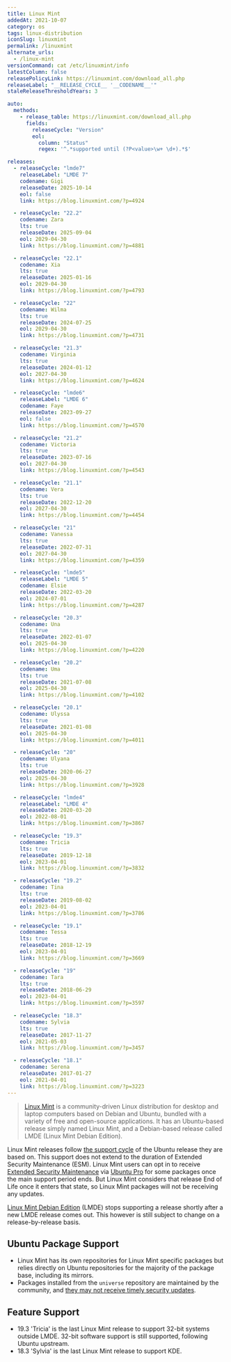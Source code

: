 ```yaml
---
title: Linux Mint
addedAt: 2021-10-07
category: os
tags: linux-distribution
iconSlug: linuxmint
permalink: /linuxmint
alternate_urls:
  - /linux-mint
versionCommand: cat /etc/linuxmint/info
latestColumn: false
releasePolicyLink: https://linuxmint.com/download_all.php
releaseLabel: "__RELEASE_CYCLE__ '__CODENAME__'"
staleReleaseThresholdYears: 3

auto:
  methods:
    - release_table: https://linuxmint.com/download_all.php
      fields:
        releaseCycle: "Version"
        eol:
          column: "Status"
          regex: '^.*supported until (?P<value>\w+ \d+).*$'

releases:
  - releaseCycle: "lmde7"
    releaseLabel: "LMDE 7"
    codename: Gigi
    releaseDate: 2025-10-14
    eol: false
    link: https://blog.linuxmint.com/?p=4924

  - releaseCycle: "22.2"
    codename: Zara
    lts: true
    releaseDate: 2025-09-04
    eol: 2029-04-30
    link: https://blog.linuxmint.com/?p=4881

  - releaseCycle: "22.1"
    codename: Xia
    lts: true
    releaseDate: 2025-01-16
    eol: 2029-04-30
    link: https://blog.linuxmint.com/?p=4793

  - releaseCycle: "22"
    codename: Wilma
    lts: true
    releaseDate: 2024-07-25
    eol: 2029-04-30
    link: https://blog.linuxmint.com/?p=4731

  - releaseCycle: "21.3"
    codename: Virginia
    lts: true
    releaseDate: 2024-01-12
    eol: 2027-04-30
    link: https://blog.linuxmint.com/?p=4624

  - releaseCycle: "lmde6"
    releaseLabel: "LMDE 6"
    codename: Faye
    releaseDate: 2023-09-27
    eol: false
    link: https://blog.linuxmint.com/?p=4570

  - releaseCycle: "21.2"
    codename: Victoria
    lts: true
    releaseDate: 2023-07-16
    eol: 2027-04-30
    link: https://blog.linuxmint.com/?p=4543

  - releaseCycle: "21.1"
    codename: Vera
    lts: true
    releaseDate: 2022-12-20
    eol: 2027-04-30
    link: https://blog.linuxmint.com/?p=4454

  - releaseCycle: "21"
    codename: Vanessa
    lts: true
    releaseDate: 2022-07-31
    eol: 2027-04-30
    link: https://blog.linuxmint.com/?p=4359

  - releaseCycle: "lmde5"
    releaseLabel: "LMDE 5"
    codename: Elsie
    releaseDate: 2022-03-20
    eol: 2024-07-01
    link: https://blog.linuxmint.com/?p=4287

  - releaseCycle: "20.3"
    codename: Una
    lts: true
    releaseDate: 2022-01-07
    eol: 2025-04-30
    link: https://blog.linuxmint.com/?p=4220

  - releaseCycle: "20.2"
    codename: Uma
    lts: true
    releaseDate: 2021-07-08
    eol: 2025-04-30
    link: https://blog.linuxmint.com/?p=4102

  - releaseCycle: "20.1"
    codename: Ulyssa
    lts: true
    releaseDate: 2021-01-08
    eol: 2025-04-30
    link: https://blog.linuxmint.com/?p=4011

  - releaseCycle: "20"
    codename: Ulyana
    lts: true
    releaseDate: 2020-06-27
    eol: 2025-04-30
    link: https://blog.linuxmint.com/?p=3928

  - releaseCycle: "lmde4"
    releaseLabel: "LMDE 4"
    releaseDate: 2020-03-20
    eol: 2022-08-01
    link: https://blog.linuxmint.com/?p=3867

  - releaseCycle: "19.3"
    codename: Tricia
    lts: true
    releaseDate: 2019-12-18
    eol: 2023-04-01
    link: https://blog.linuxmint.com/?p=3832

  - releaseCycle: "19.2"
    codename: Tina
    lts: true
    releaseDate: 2019-08-02
    eol: 2023-04-01
    link: https://blog.linuxmint.com/?p=3786

  - releaseCycle: "19.1"
    codename: Tessa
    lts: true
    releaseDate: 2018-12-19
    eol: 2023-04-01
    link: https://blog.linuxmint.com/?p=3669

  - releaseCycle: "19"
    codename: Tara
    lts: true
    releaseDate: 2018-06-29
    eol: 2023-04-01
    link: https://blog.linuxmint.com/?p=3597

  - releaseCycle: "18.3"
    codename: Sylvia
    lts: true
    releaseDate: 2017-11-27
    eol: 2021-05-03
    link: https://blog.linuxmint.com/?p=3457

  - releaseCycle: "18.1"
    codename: Serena
    releaseDate: 2017-01-27
    eol: 2021-04-01
    link: https://blog.linuxmint.com/?p=3223
---
```


> [Linux Mint](https://linuxmint.com/) is a community-driven Linux distribution for desktop and
> laptop computers based on Debian and Ubuntu, bundled with a variety of free and open-source
> applications. It has an Ubuntu-based release simply named Linux Mint, and a Debian-based release
> called LMDE (Linux Mint Debian Edition).

Linux Mint releases follow [the support cycle](https://linuxmint.com/download_all.php) of the
Ubuntu release they are based on. This support does not extend to the duration of Extended Security
Maintenance (ESM). Linux Mint users can opt in to receive [Extended Security Maintenance](https://ubuntu.com/security/esm)
via [Ubuntu Pro](https://ubuntu.com/pro) for some packages once the main support period ends.
But Linux Mint considers that release End of Life once it enters that state, so Linux Mint packages
will not be receiving any updates.

[Linux Mint Debian Edition](https://www.linuxmint.com/download_lmde.php) (LMDE) stops supporting a
release shortly after a new LMDE release comes out. This however is still subject to change on a
release-by-release basis.

## Ubuntu Package Support

- Linux Mint has its own repositories for Linux Mint specific packages but relies directly on
  Ubuntu repositories for the majority of the package base, including its mirrors.
- Packages installed from the `universe` repository are maintained by the community, and [they may
  not receive timely security updates](https://help.ubuntu.com/community/Repositories#Universe).

## Feature Support

- 19.3 'Tricia' is the last Linux Mint release to support 32-bit systems outside LMDE.
  32-bit software support is still supported, following Ubuntu upstream.
- 18.3 'Sylvia' is the last Linux Mint release to support KDE.
